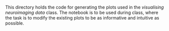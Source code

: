 This directory holds the code for generating the plots used in the *visualising neuroimaging data* class. The notebook is to be used during class, where the task is to modify the existing plots to be as informative and intuitive as possible. 
